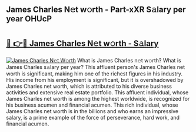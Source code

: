 ## James Charles N𝚎t w𝚘rth - Part-xXR S𝚊lary per year OHUcP

# <h2><a href="http://gc585t.nevu.top/?p=James+Charles">🔗 👉🔴 James Charles N𝚎t w𝚘rth - S𝚊lary</a></h2>

[![James Charles N𝚎t W𝚘rth](https://i.imgur.com/Oavwk0R.jpeg)](http://gc585t.nevu.top/?p=James+Charles)
What is James Charles n𝚎t w𝚘rth? What is James Charles s𝚊lary per year?
This affluent person's James Charles net worth is significant, making him one of the richest figures in his industry. His income from his employment is significant, but it is overshadowed by James Charles net worth, which is attributed to his diverse business activities and extensive real estate portfolio. This affluent individual, whose James Charles net worth is among the highest worldwide, is recognized for his business acumen and financial acumen. This rich individual, whose James Charles net worth is in the billions and who earns an impressive salary, is a prime example of the force of perseverance, hard work, and financial acumen.
